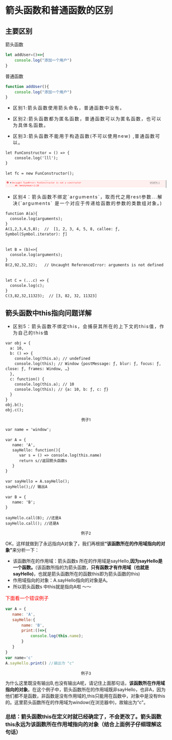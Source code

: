 # 箭头函数和普通函数的区别
## 主要区别
  <p>箭头函数</p>
  
  ```js
  let addUser=()=>{
      console.log("添加一个用户")
  }
  ```
  <p>普通函数</p>
  
  ```js
function addUser(){
      console.log("添加一个用户")
  }
  ```
- <p class="diff">区别1:箭头函数使用箭头命名，普通函数中没有。</p>

- <p class="diff">区别2:箭头函数都为匿名函数，普通函数可以为匿名函数，也可以为具体名函数。</p>

- <p class="diff">区别3:箭头函数不能用于构造函数(不可以使用new) ,普通函数可以。</p>

``` JS
let FunConstructor = () => {
    console.log('lll');
}

let fc = new FunConstructor();
```
![RUNOOB 图标](../assets/2.png)

- <p class="diff">区别4：箭头函数不绑定`arguments`，取而代之用rest参数...解决(`arguments` 是一个对应于传递给函数的参数的类数组对象。)</p>

```JS
function A(a){
  console.log(arguments);
}
A(1,2,3,4,5,8);  //  [1, 2, 3, 4, 5, 8, callee: ƒ, Symbol(Symbol.iterator): ƒ]


let B = (b)=>{
  console.log(arguments);
}
B(2,92,32,32);   // Uncaught ReferenceError: arguments is not defined


let C = (...c) => {
  console.log(c);
}
C(3,82,32,11323);  // [3, 82, 32, 11323]
```
## 箭头函数中this指向问题详解
- <p class="diff">区别5：箭头函数不绑定this，会捕获其所在的上下文的this值，作为自己的this值</p>

``` JS
var obj = {
  a: 10,
  b: () => {
    console.log(this.a); // undefined
    console.log(this); // Window {postMessage: ƒ, blur: ƒ, focus: ƒ, close: ƒ, frames: Window, …}
  },
  c: function() {
    console.log(this.a); // 10
    console.log(this); // {a: 10, b: ƒ, c: ƒ}
  }
}
obj.b(); 
obj.c();
```
<p class="code_title">例子1</p>

``` JS
var name = 'window'; 

var A = {
   name: 'A',
   sayHello: function(){
      var s = () => console.log(this.name)
      return s//返回箭头函数s
   }
}

var sayHello = A.sayHello();
sayHello();// 输出A 

var B = {
   name: 'B';
}

sayHello.call(B); //还是A
sayHello.call(); //还是A

```
<p class="code_title">例子2</p>

OK，这样就做到了永远指向A对象了，我们再根据<b>“该函数所在的作用域指向的对象”</b>来分析一下：

- 该函数所在的作用域：箭头函数s 所在的作用域是sayHello,<b>因为sayHello是一个函数。</b>(该函数所指的为箭头函数，<b>只有函数才有作用域（也就是sayHello)</b>，也就是箭头函数所在的函数this即为箭头函数的this)
- 作用域指向的对象：A.sayHello指向的对象是A。
- 所以箭头函数s 中this就是指向A啦 ～～

<p class="error_example">下面看一个错误例子</p>

```js
var A = {
   name: 'A',
   sayHello:{
       name: 'B',
       print:()=>{
           console.log(this.name);
       }
   }
}
var name='c'
A.sayHello.print() //输出为 "c"
```
<p class="code_title">例子3</p>
为什么这里既没有输出B,也没有输出A呢，请记住上面那句话，<b>该函数所在作用域指向的对象</b>。在这个例子中，箭头函数所在的作用域既非sayHello，也非A，因为他们都不是函数，非函数是没有作用域的,this只能用在函数中，对象中是没有this的。这里箭头函数所在的作用域为window(在浏览器中)，故输出为“c"。


<h3>总结：箭头函数this在定义时就已经确定了，不会更改了。箭头函数this永远为该函数所在作用域指向的对象（结合上面例子仔细理解这句话）</h3>

  <style>
  .diff{
      letter-spacing:2px;
  }
  .code_title{
    text-align:center;
    font-size:12px;
  }
  .error_example{
    font-size:15px;
    color:red;
  }
  </style>
